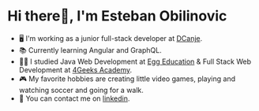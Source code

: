 # Hi there:wave:, I'm Esteban Obilinovic
- :desktop_computer: I'm working as a junior full-stack developer at [DCanje](https://dcanje.cl/).
- :books: Currently learning Angular and GraphQL.
- :man_student: I studied Java Web Development at [Egg Education](https://eggeducacion.com/es-CL/) & Full Stack Web Development at [4Geeks Academy](https://4geeksacademy.com/).
- :video_game: My favorite hobbies are creating little video games, playing and watching soccer and going for a walk.
- :speech_balloon: You can contact me on [linkedin](https://www.linkedin.com/in/esteban-obilinovic/).
